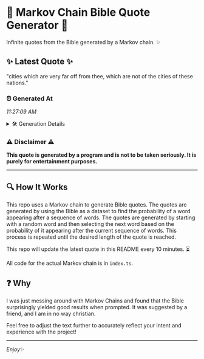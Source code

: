 # 📖 Markov Chain Bible Quote Generator 📖

Infinite quotes from the Bible generated by a Markov chain. ✨

## ✨ Latest Quote ✨
"cities which are very far off from thee, which are not of the cities of these nations."

### ⏰ Generated At
*11:27:09 AM*

<details>
    <summary>🛠️ Generation Details</summary>
    <p>
        <strong>🌱 Seed:</strong> cities<br>
        <strong>🔄 Iterations:</strong> 16<br>
        <strong>📜 Context History:</strong><br>[ cities ]: which<br>[ cities, which ]: are<br>[ cities, which, are ]: very<br>[ cities, which, are, very ]: far<br>[ cities, which, are, very, far ]: off<br>[ cities, which, are, very, far, off ]: from<br>[ which, are, very, far, off, from ]: thee,<br>[ are, very, far, off, from, thee, ]: which<br>[ very, far, off, from, thee,, which ]: are<br>[ far, off, from, thee,, which, are ]: not<br>[ off, from, thee,, which, are, not ]: of<br>[ from, thee,, which, are, not, of ]: the<br>[ thee,, which, are, not, of, the ]: cities<br>[ which, are, not, of, the, cities ]: of<br>[ are, not, of, the, cities, of ]: these<br>[ not, of, the, cities, of, these ]: nations.<br>
    </p>
</details>

### ⚠️ Disclaimer ⚠️
**This quote is generated by a program and is not to be taken seriously. It is purely for entertainment purposes.**

---

## 🔍 How It Works

This repo uses a Markov chain to generate Bible quotes. The quotes are generated by using the Bible as a dataset to find the probability of a word appearing after a sequence of words. The quotes are generated by starting with a random word and then selecting the next word based on the probability of it appearing after the current sequence of words. This process is repeated until the desired length of the quote is reached.

This repo will update the latest quote in this README every 10 minutes. ⏳

All code for the actual Markov chain is in `index.ts`.

## ❓ Why

I was just messing around with Markov Chains and found that the Bible surprisingly yielded good results when prompted. 
It was suggested by a friend, and I am in no way christian.

Feel free to adjust the text further to accurately reflect your intent and experience with the project!

---

*Enjoy*✨
